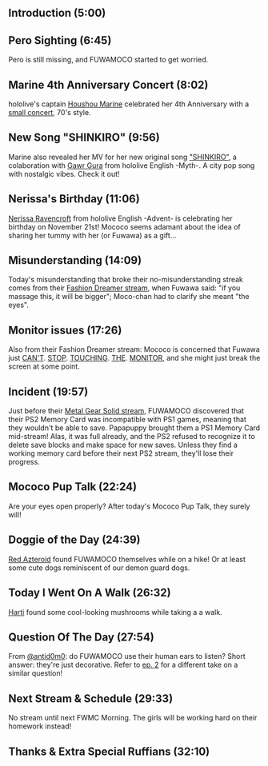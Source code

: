 ## Introduction (5:00)

## Pero Sighting (6:45)

Pero is still missing, and FUWAMOCO started to get worried.

## Marine 4th Anniversary Concert (8:02)

hololive's captain [Houshou Marine](https://www.youtube.com/@HoushouMarine) celebrated her 4th Anniversary with a [small concert](https://youtu.be/Nuy3XE8vjgc), 70's style.

## New Song "SHINKIRO" (9:56)

Marine also revealed her MV for her new original song ["SHINKIRO"](https://youtu.be/9ehwhQJ50gs), a colaboration with [Gawr Gura](https://www.youtube.com/@GawrGura) from hololive English -Myth-. A city pop song with nostalgic vibes. Check it out!

## Nerissa's Birthday (11:06)

[Nerissa Ravencroft](https://www.youtube.com/@NerissaRavencroft) from hololive English -Advent- is celebrating her birthday on November 21st! Mococo seems adamant about the idea of sharing her tummy with her (or Fuwawa) as a gift...

## Misunderstanding (14:09)

Today's misunderstanding that broke their no-misunderstanding streak comes from their [Fashion Dreamer stream](https://youtu.be/IkKoOPXcI8Q?t=1293), when Fuwawa said: "if you massage this, it will be bigger"; Moco-chan had to clarify she meant "the eyes".

## Monitor issues (17:26)

Also from their Fashion Dreamer stream: Mococo is concerned that Fuwawa just [CAN'T](https://youtu.be/IkKoOPXcI8Q?t=3830s). [STOP](https://youtu.be/IkKoOPXcI8Q?t=4704). [TOUCHING](https://youtu.be/IkKoOPXcI8Q?t=7800). [THE](https://youtu.be/IkKoOPXcI8Q?t=10360). [MONITOR](https://youtu.be/IkKoOPXcI8Q?t=10568), and she might just break the screen at some point.

## Incident (19:57)

Just before their [Metal Gear Solid stream](https://youtu.be/KarLzbs9N5Y), FUWAMOCO discovered that their PS2 Memory Card was incompatible with PS1 games, meaning that they wouldn't be able to save. Papapuppy brought them a PS1 Memory Card mid-stream! Alas, it was full already, and the PS2 refused to recognize it to delete save blocks and make space for new saves. Unless they find a working memory card before their next PS2 stream, they'll lose their progress.

## Mococo Pup Talk (22:24)

Are your eyes open properly? After today's Mococo Pup Talk, they surely will!

## Doggie of the Day (24:39)

[Red Azteroid](https://twitter.com/RAzteroid/status/1723968530675278240) found FUWAMOCO themselves while on a hike! Or at least some cute dogs reminiscent of our demon guard dogs.

## Today I Went On A Walk (26:32)

[Harti](https://twitter.com/xalandr/status/1724061708921016711) found some cool-looking mushrooms while taking a a walk.

## Question Of The Day (27:54)

From [@antid0m0](https://twitter.com/antid0m0/status/1724274238029275229): do FUWAMOCO use their human ears to listen? Short answer: they're just decorative. Refer to [ep. 2](https://youtu.be/YILB_0QF-uI?t=1573) for a different take on a similar question!

## Next Stream & Schedule (29:33)

No stream until next FWMC Morning. The girls will be working hard on their homework instead!

## Thanks & Extra Special Ruffians (32:10)
